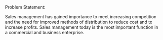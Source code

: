 Problem Statement:

Sales management has gained importance to meet increasing competition and the
need for improved methods of distribution to reduce cost and to increase profits. Sales
management today is the most important function in a commercial and business
enterprise.
